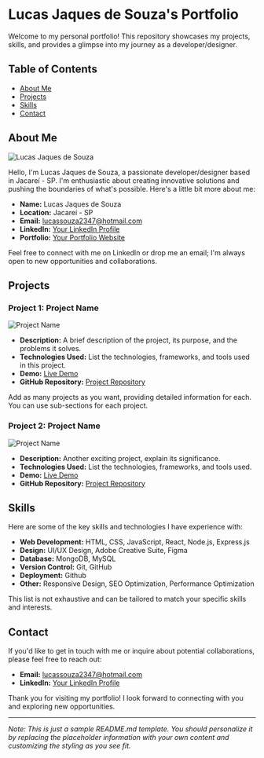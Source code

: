 # Lucas Jaques de Souza's Portfolio

Welcome to my personal portfolio! This repository showcases my projects, skills, and provides a glimpse into my journey as a developer/designer.

## Table of Contents

- [About Me](#about-me)
- [Projects](#projects)
- [Skills](#skills)
- [Contact](#contact)

## About Me

![Lucas Jaques de Souza](https://avatars.githubusercontent.com/u/116762736?v=4.jpg)

Hello, I'm Lucas Jaques de Souza, a passionate developer/designer based in Jacareí - SP. I'm enthusiastic about creating innovative solutions and pushing the boundaries of what's possible. Here's a little bit more about me:

- **Name:** Lucas Jaques de Souza
- **Location:** Jacareí - SP
- **Email:** [lucassouza2347@hotmail.com](mailto:lucassouza2347@hotmail.com)
- **LinkedIn:** [Your LinkedIn Profile](https://www.linkedin.com/in/jaqueslucas/)
- **Portfolio:** [Your Portfolio Website](https://yourportfolio.com)

Feel free to connect with me on LinkedIn or drop me an email; I'm always open to new opportunities and collaborations.

## Projects

### Project 1: Project Name

![Project Name](link-to-project-screenshot.jpg)

- **Description:** A brief description of the project, its purpose, and the problems it solves.
- **Technologies Used:** List the technologies, frameworks, and tools used in this project.
- **Demo:** [Live Demo](https://project-demo-url.com)
- **GitHub Repository:** [Project Repository](https://github.com/jaqueslucas/CV-2.0.)

Add as many projects as you want, providing detailed information for each. You can use sub-sections for each project.

### Project 2: Project Name

![Project Name](link-to-project-screenshot.jpg)

- **Description:** Another exciting project, explain its significance.
- **Technologies Used:** List the technologies, frameworks, and tools used.
- **Demo:** [Live Demo](https://project-demo-url.com)
- **GitHub Repository:** [Project Repository](https://github.com/yourusername/project-repo)

## Skills

Here are some of the key skills and technologies I have experience with:

- **Web Development:** HTML, CSS, JavaScript, React, Node.js, Express.js
- **Design:** UI/UX Design, Adobe Creative Suite, Figma
- **Database:** MongoDB, MySQL
- **Version Control:** Git, GitHub
- **Deployment:** Github
- **Other:** Responsive Design, SEO Optimization, Performance Optimization

This list is not exhaustive and can be tailored to match your specific skills and interests.

## Contact

If you'd like to get in touch with me or inquire about potential collaborations, please feel free to reach out:

- **Email:** [lucassouza2347@hotmail.com](mailto:lucassouza2347@hotmail.com)
- **LinkedIn:** [Your LinkedIn Profile](https://www.linkedin.com/in/jaqueslucas/)

Thank you for visiting my portfolio! I look forward to connecting with you and exploring new opportunities.

---

*Note: This is just a sample README.md template. You should personalize it by replacing the placeholder information with your own content and customizing the styling as you see fit.*

